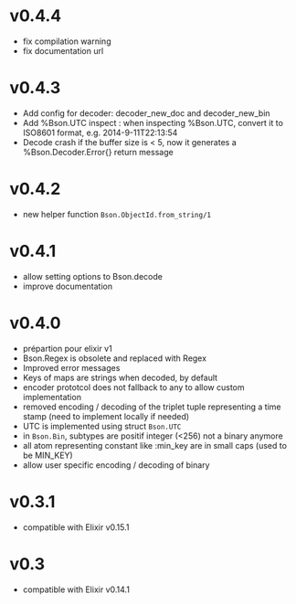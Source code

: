 # v0.4.4
* fix compilation warning
* fix documentation url
# v0.4.3
* Add config for decoder: decoder_new_doc and decoder_new_bin 
* Add %Bson.UTC inspect : when inspecting %Bson.UTC, convert it to ISO8601 format, e.g. 2014-9-11T22:13:54
* Decode crash if the buffer size is < 5, now it generates a %Bson.Decoder.Error{} return message
# v0.4.2
* new helper function `Bson.ObjectId.from_string/1`
# v0.4.1
* allow setting options to Bson.decode
* improve documentation
# v0.4.0
* prépartion pour elixir v1
* Bson.Regex is obsolete and replaced with Regex
* Improved error messages
* Keys of maps are strings when decoded, by default
* encoder prototcol does not fallback to any to allow custom implementation
* removed encoding / decoding of the triplet tuple representing a time stamp (need to implement locally if needed)
* UTC is implemented using struct `Bson.UTC`
* in `Bson.Bin`, subtypes are positif integer (<256) not a binary anymore
* all atom representing constant like :min_key are in small caps (used to be MIN_KEY)
* allow user specific encoding / decoding of binary
# v0.3.1
* compatible with Elixir v0.15.1
# v0.3
* compatible with Elixir v0.14.1
